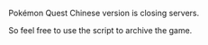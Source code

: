Pokémon Quest Chinese version is closing servers.

So feel free to use the script to archive the game.
